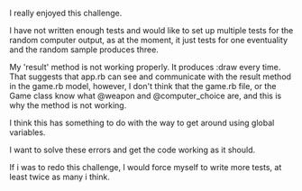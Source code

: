 I really enjoyed this challenge.

I have not written enough tests and would like to set up multiple tests for the random computer output, as at the moment, it just tests for one eventuality and the random sample produces three.

My 'result' method is not working properly.
It produces :draw every time. That suggests that app.rb can see and communicate with the result method in the game.rb model, however, I don't think that the game.rb file, or the Game class know what @weapon and @computer_choice are, and this is why the method is not working.

I think this has something to do with the way to get around using global variables.

I want to solve these errors and get the code working as it should.

If i was to redo this challenge, I would force myself to write more tests, at least twice as many i think.
